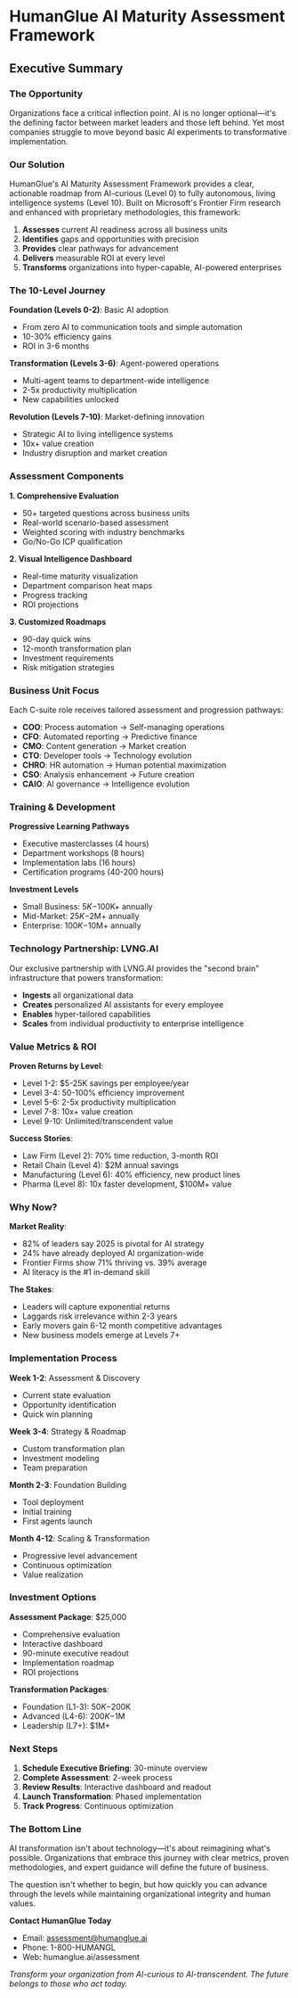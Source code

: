 # HumanGlue AI Maturity Assessment Framework
## Executive Summary

### The Opportunity
Organizations face a critical inflection point. AI is no longer optional—it's the defining factor between market leaders and those left behind. Yet most companies struggle to move beyond basic AI experiments to transformative implementation.

### Our Solution
HumanGlue's AI Maturity Assessment Framework provides a clear, actionable roadmap from AI-curious (Level 0) to fully autonomous, living intelligence systems (Level 10). Built on Microsoft's Frontier Firm research and enhanced with proprietary methodologies, this framework:

1. **Assesses** current AI readiness across all business units
2. **Identifies** gaps and opportunities with precision
3. **Provides** clear pathways for advancement
4. **Delivers** measurable ROI at every level
5. **Transforms** organizations into hyper-capable, AI-powered enterprises

### The 10-Level Journey

**Foundation (Levels 0-2)**: Basic AI adoption
- From zero AI to communication tools and simple automation
- 10-30% efficiency gains
- ROI in 3-6 months

**Transformation (Levels 3-6)**: Agent-powered operations
- Multi-agent teams to department-wide intelligence
- 2-5x productivity multiplication
- New capabilities unlocked

**Revolution (Levels 7-10)**: Market-defining innovation
- Strategic AI to living intelligence systems
- 10x+ value creation
- Industry disruption and market creation

### Assessment Components

**1. Comprehensive Evaluation**
- 50+ targeted questions across business units
- Real-world scenario-based assessment
- Weighted scoring with industry benchmarks
- Go/No-Go ICP qualification

**2. Visual Intelligence Dashboard**
- Real-time maturity visualization
- Department comparison heat maps
- Progress tracking
- ROI projections

**3. Customized Roadmaps**
- 90-day quick wins
- 12-month transformation plan
- Investment requirements
- Risk mitigation strategies

### Business Unit Focus

Each C-suite role receives tailored assessment and progression pathways:

- **COO**: Process automation → Self-managing operations
- **CFO**: Automated reporting → Predictive finance
- **CMO**: Content generation → Market creation
- **CTO**: Developer tools → Technology evolution
- **CHRO**: HR automation → Human potential maximization
- **CSO**: Analysis enhancement → Future creation
- **CAIO**: AI governance → Intelligence evolution

### Training & Development

**Progressive Learning Pathways**
- Executive masterclasses (4 hours)
- Department workshops (8 hours)
- Implementation labs (16 hours)
- Certification programs (40-200 hours)

**Investment Levels**
- Small Business: $5K-$100K+ annually
- Mid-Market: $25K-$2M+ annually
- Enterprise: $100K-$10M+ annually

### Technology Partnership: LVNG.AI

Our exclusive partnership with LVNG.AI provides the "second brain" infrastructure that powers transformation:

- **Ingests** all organizational data
- **Creates** personalized AI assistants for every employee
- **Enables** hyper-tailored capabilities
- **Scales** from individual productivity to enterprise intelligence

### Value Metrics & ROI

**Proven Returns by Level**:
- Level 1-2: $5-25K savings per employee/year
- Level 3-4: 50-100% efficiency improvement
- Level 5-6: 2-5x productivity multiplication
- Level 7-8: 10x+ value creation
- Level 9-10: Unlimited/transcendent value

**Success Stories**:
- Law Firm (Level 2): 70% time reduction, 3-month ROI
- Retail Chain (Level 4): $2M annual savings
- Manufacturing (Level 6): 40% efficiency, new product lines
- Pharma (Level 8): 10x faster development, $100M+ value

### Why Now?

**Market Reality**:
- 82% of leaders say 2025 is pivotal for AI strategy
- 24% have already deployed AI organization-wide
- Frontier Firms show 71% thriving vs. 39% average
- AI literacy is the #1 in-demand skill

**The Stakes**:
- Leaders will capture exponential returns
- Laggards risk irrelevance within 2-3 years
- Early movers gain 6-12 month competitive advantages
- New business models emerge at Levels 7+

### Implementation Process

**Week 1-2**: Assessment & Discovery
- Current state evaluation
- Opportunity identification
- Quick win planning

**Week 3-4**: Strategy & Roadmap
- Custom transformation plan
- Investment modeling
- Team preparation

**Month 2-3**: Foundation Building
- Tool deployment
- Initial training
- First agents launch

**Month 4-12**: Scaling & Transformation
- Progressive level advancement
- Continuous optimization
- Value realization

### Investment Options

**Assessment Package**: $25,000
- Comprehensive evaluation
- Interactive dashboard
- 90-minute executive readout
- Implementation roadmap
- ROI projections

**Transformation Packages**:
- Foundation (L1-3): $50K-$200K
- Advanced (L4-6): $200K-$1M
- Leadership (L7+): $1M+

### Next Steps

1. **Schedule Executive Briefing**: 30-minute overview
2. **Complete Assessment**: 2-week process
3. **Review Results**: Interactive dashboard and readout
4. **Launch Transformation**: Phased implementation
5. **Track Progress**: Continuous optimization

### The Bottom Line

AI transformation isn't about technology—it's about reimagining what's possible. Organizations that embrace this journey with clear metrics, proven methodologies, and expert guidance will define the future of business.

The question isn't whether to begin, but how quickly you can advance through the levels while maintaining organizational integrity and human values.

**Contact HumanGlue Today**
- Email: assessment@humanglue.ai
- Phone: 1-800-HUMANGL
- Web: humanglue.ai/assessment

*Transform your organization from AI-curious to AI-transcendent. The future belongs to those who act today.*